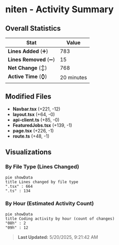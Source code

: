 # niten - Activity Summary 

## Overall Statistics

| Stat                   | Value                                                             |
| ---------------------- | ----------------------------------------------------------------- |
| **Lines Added** (➕)   | 783                                          |
| **Lines Removed** (➖) | 15                                        |
| **Net Change** (↕)    | 768                |
| **Active Time** (⌚)   | 20 minutes |


## Modified Files
- **Navbar.tsx** (+221, -12)
- **layout.tsx** (+64, -0)
- **api-client.ts** (+85, -0)
- **FeaturedJobs.tsx** (+139, -1)
- **page.tsx** (+226, -1)
- **route.ts** (+48, -1)

## Visualizations

### By File Type (Lines Changed)

```mermaid
pie showData
title Lines changed by file type
".tsx" : 664
".ts" : 134
```

### By Hour (Estimated Activity Count)

```mermaid
pie showData
title Coding activity by hour (count of changes)
"08h" : 2
"09h" : 12
```


> **Last Updated:** 5/20/2025, 9:21:42 AM